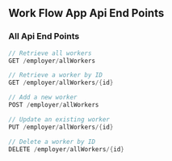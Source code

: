 ## **Work Flow App Api End Points**

### **All Api End Points**

```java
// Retrieve all workers
GET /employer/allWorkers

// Retrieve a worker by ID
GET /employer/allWorkers/{id}

// Add a new worker
POST /employer/allWorkers

// Update an existing worker
PUT /employer/allWorkers/{id}

// Delete a worker by ID
DELETE /employer/allWorkers/{id}